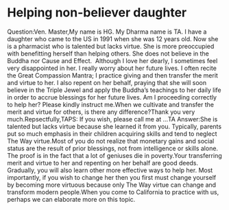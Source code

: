 # Helping non-believer daughter

Question:Ven. Master,​My name is HG. My Dharma name is TA. I have a daughter who came to the US in 1991 when she was 12 years old. Now she is a pharmacist who is talented but lacks virtue. She is more preoccupied with benefitting herself than helping others. She does not believe in the Buddha nor Cause and Effect. ​      Although I love her dearly, I sometimes feel very disappointed in her. I really worry about her future lives. I often recite the Great Compassion Mantra; I practice giving and then transfer the merit and virtue to her. I also repent on her behalf, praying that she will soon believe in the Triple Jewel and apply the Buddha’s teachings to her daily life in order to accrue blessings for her future lives. Am I proceeding correctly to help her? Please kindly instruct me.When we cultivate and transfer the merit and virtue for others, is there any difference?Thank you very much.Repsectfully,TAPS: If you wish, please call me at …​TA  Answer:She is talented but lacks virtue because she learned it from you. Typically, parents put so much emphasis in their children acquiring skills and tend to neglect The Way virtue.Most of you do not realize that monetary gains and social status are the result of prior blessings, not from intelligence or skills alone. The proof is in the fact that a lot of geniuses die in poverty.Your transferring merit and virtue to her and repenting on her behalf are good deeds. Gradually, you will also learn other more effective ways to help her. Most importantly, if you wish to change her then you first must change yourself by becoming more virtuous because only The Way virtue can change and transform modern people.​When you come to California to practice with us, perhaps we can elaborate more on this topic.